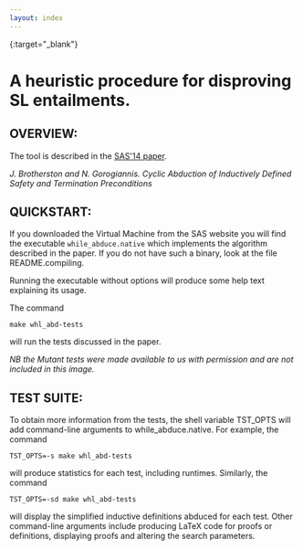 ```yaml
---
layout: index
---
```

[SAS'14 paper]: http://dx.doi.org/10.1007/978-3-319-10936-7_5
{:target="_blank"}

A heuristic procedure for disproving SL entailments.
====================================================

OVERVIEW:
----------------------------------------------------
The tool is described in the [SAS'14 paper].

  *J. Brotherston and N. Gorogiannis.
  Cyclic Abduction of Inductively Defined 
  Safety and Termination Preconditions*

QUICKSTART:
----------------------------------------------------
If you downloaded the Virtual Machine from the SAS website
you will find the executable `while_abduce.native` which
implements the algorithm described in the paper.  If you 
do not have such a binary, look at the file README.compiling.

Running the executable without options will produce some help 
text explaining its usage.

The command 

	make whl_abd-tests

will run the tests discussed in the paper.

*NB the Mutant tests were made available to us with permission
and are not included in this image.*

TEST SUITE:
----------------------------------------------------
To obtain more information from the tests, the shell variable
TST_OPTS will add command-line arguments to while_abduce.native.
For example, the command

	TST_OPTS=-s make whl_abd-tests

will produce statistics for each test, including runtimes.
Similarly, the command

	TST_OPTS=-sd make whl_abd-tests

will display the simplified inductive definitions abduced for
each test.  Other command-line arguments include producing
LaTeX code for proofs or definitions, displaying proofs and
altering the search parameters.